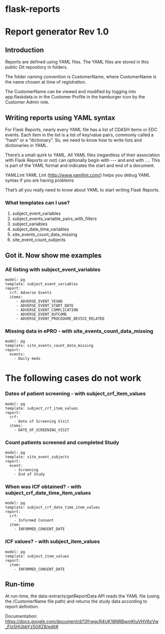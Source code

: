# flask-reports
# Report generator Rev 1.0

## Introduction
Reports are defined using YAML files.  The YAML files are stored in this public Git repository in folders.

The folder naming convention is CustomerName, where CustomerName is the name chosen at time of registration.

The CustomerName can be viewed and modified by logging into app.flaskdata.io in the Customer Profile in the hamburger icon by the Customer Admin role.

## Writing reports using YAML syntax
For Flask Reports, nearly every YAML file has a list of CDASH items or EDC events. Each item in the list is a list of key/value pairs, commonly called a “hash” or a “dictionary”. So, we need to know how to write lists and dictionaries in YAML.

There’s a small quirk to YAML. All YAML files (regardless of their association with Flask Reports or not) can optionally begin with --- and end with .... This is part of the YAML format and indicates the start and end of a document.

YAMLLint
YAML Lint (http://www.yamllint.com/) helps you debug YAML syntax if you are having problems

That’s all you really need to know about YAML to start writing Flask Reports.

### What templates can I use?
1. subject_event_variables
2. subject_events_variable_pairs_with_filters
3. subject_variables
4. subject_date_time_variables
5. site_events_count_data_missing
6. site_event_count_subjects

## Got it. Now show me examples

### AE listing with subject_event_variables
    model: pg
    template: subject_event_variables
    report:
      crf: Adverse Events
      items:
         - ADVERSE_EVENT_YESNO
         - ADVERSE_EVENT_START_DATE
         - ADVERSE_EVENT_COMPLICATION
         - ADVERSE_EVENT_OUTCOME
         - ADVERSE_EVENT_PROCEDURE_DEVICE_RELATED

### Missing data in ePRO - with site_events_count_data_missing
    model: pg
    template: site_events_count_data_missing
    report:
      events:
        - Daily meds

# The following cases do not work
### Dates of patient screening  - with subject_crf_item_values
    model: pg
    template: subject_crf_item_values
    report:
      crf:
        - Date of Screening Visit
      items:
        - DATE_OF_SCREENING_VISIT

### Count patients screened and completed Study
    model: pg
    template: site_event_subjects
    report:
      event:
        - Screening
        - End of Study

### When was ICF obtained? - with subject_crf_date_time_item_values
    model: pg
    template: subject_crf_date_time_item_values
    report:
      crf:
        - Informed Consent
      item:
        - INFORMED_CONSENT_DATE

### ICF values? - with subject_item_values
    model: pg
    template: subject_item_values
    report:
      item:
        - INFORMED_CONSENT_DATE


## Run-time
At run-time, the data-extracts/getReportData API  reads the YAML file (using the /CustomerName file path) and returns the study data according to report definition.



Documentation: https://docs.google.com/document/d/13frwgcR4UK18NRBwmKIuVHV6zVw_FlzSHUbbYz5G6Z8/edit#
